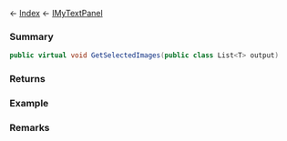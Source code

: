 ← [Index](Api-Index) ← [IMyTextPanel](Sandbox.ModAPI.Ingame.IMyTextPanel)

### Summary

```csharp
public virtual void GetSelectedImages(public class List<T> output)
```

### Returns

### Example

### Remarks

